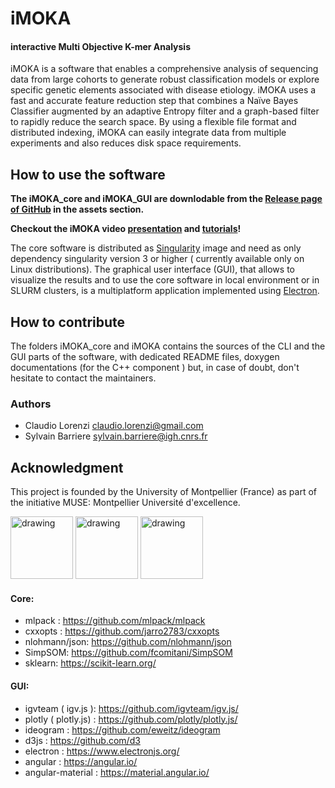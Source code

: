 # iMOKA 
#### **i**nteractive **M**ulti **O**bjective **K**-mer **A**nalysis

iMOKA is a software that enables a comprehensive analysis of sequencing data from large cohorts to generate robust classification models or explore specific genetic elements associated with disease etiology. iMOKA uses a fast and accurate feature reduction step that combines a Naïve Bayes Classifier augmented by an adaptive Entropy filter and a graph-based filter to rapidly reduce the search space. By using a flexible file format and distributed indexing, iMOKA can easily integrate data from multiple experiments and also reduces disk space requirements.

## How to use the software
 **The iMOKA_core and iMOKA_GUI are downlodable from the [Release page of GitHub](https://github.com/RitchieLabIGH/iMOKA/releases) in the assets section.**
 
**Checkout the iMOKA video [presentation](https://youtu.be/KNrYGpEFm2k) and [tutorials](https://www.youtube.com/playlist?list=PLn1zt4v34Yz-AYvQRWc1QxwatYmXmWA3S)!**
 
The core software is distributed as [Singularity](https://sylabs.io/singularity/) image and need as only dependency singularity version 3 or higher ( currently available only on Linux distributions). 
The graphical user interface (GUI), that allows to visualize the results and to use the core software in local environment or in SLURM clusters, is a multiplatform application implemented using [Electron](https://www.electronjs.org/).



## How to contribute
The folders iMOKA_core and iMOKA contains the sources of the CLI and the GUI parts of the software, with dedicated README files, doxygen documentations (for the C++ component ) but, in case of doubt, don't hesitate to contact the maintainers.

### Authors 

- Claudio Lorenzi <claudio.lorenzi@gmail.com>
- Sylvain Barriere <sylvain.barriere@igh.cnrs.fr>


## Acknowledgment

This project is founded by the University of Montpellier (France) as part of the initiative MUSE: Montpellier Université d'excellence.

 <img src="https://www.montpellier.archi.fr/wp-content/uploads/2019/02/Logo_MUSE_Original.png" alt="drawing" height="100"/>  <img src="https://muse.edu.umontpellier.fr/files/2017/09/LOGO_original_RVB.png" alt="drawing" height="100"/> <img src="https://muse.edu.umontpellier.fr/files/2017/09/CNRS_fr_quadri.png" alt="drawing" height="100"/>



#### Core:
- mlpack : <https://github.com/mlpack/mlpack>
- cxxopts : <https://github.com/jarro2783/cxxopts>
- nlohmann/json: <https://github.com/nlohmann/json>
- SimpSOM: <https://github.com/fcomitani/SimpSOM>
- sklearn: <https://scikit-learn.org/>


#### GUI:
- igvteam ( igv.js ): <https://github.com/igvteam/igv.js/>
- plotly ( plotly.js) : <https://github.com/plotly/plotly.js/>
- ideogram : <https://github.com/eweitz/ideogram>
- d3js :  <https://github.com/d3>
- electron : <https://www.electronjs.org/>
- angular : <https://angular.io/>
- angular-material : <https://material.angular.io/>






